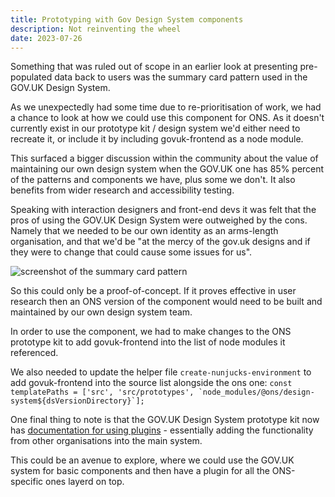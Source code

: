 ```yaml
---
title: Prototyping with Gov Design System components
description: Not reinventing the wheel
date: 2023-07-26
---
```


Something that was ruled out of scope in an earlier look at presenting pre-populated data back to users was the summary card pattern used in the GOV.UK Design System.

As we unexpectedly had some time due to re-prioritisation of work, we had a chance to look at how we could use this component for ONS. As it doesn't currently exist in our prototype kit / design system we'd either need to recreate it, or include it by including govuk-frontend as a node module.

This surfaced a bigger discussion within the community about the value of maintaining our own design system when the GOV.UK one has 85% percent of the patterns and components we have, plus some we don't. It also benefits from wider research and accessibility testing.

Speaking with interaction designers and front-end devs it was felt that the pros of using the GOV.UK Design System were outweighed by the cons. Namely that we needed to be our own identity as an arms-length organisation, and that we'd be "at the mercy of the gov.uk designs and if they were to change that could cause some issues for us".


![screenshot of the summary card pattern](/summary-card/screenshot.png "GOV.UK design pattern, in the ONS prototype kit")

So this could only be a proof-of-concept. If it proves effective in user research then an ONS version of the component would need to be built and maintained by our own design system team.


In order to use the component, we had to make changes to the ONS prototype kit to add govuk-frontend into the list of node modules it referenced.

We also needed to update the helper file `create-nunjucks-environment` to add govuk-frontend into the source list alongside the ons one:
```const templatePaths = ['src', 'src/prototypes', `node_modules/@ons/design-system${dsVersionDirectory}`];```


One final thing to note is that the GOV.UK Design System prototype kit now has [documentation for using plugins](https://prototype-kit.service.gov.uk/docs/install-and-use-plugins) - essentially adding the functionality from other organisations into the main system.


This could be an avenue to explore, where we could use the GOV.UK system for basic components and then have a plugin for all the ONS-specific ones layerd on top.